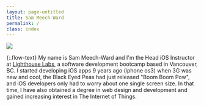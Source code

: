 ```yaml
---
layout: page-untitled
title: Sam Meech-Ward
permalink: /
class: index
---
```


<p class="center profile-image-container"><img class="profile-image circle z-depth-3" src="{{ "/assets/images/me.jpg" | relative_url }}" /></p>

{:.flow-text}
My name is Sam Meech-Ward and I'm the Head iOS Instructor at [Lighthouse Labs](http://lighthouselabs.ca/), a software development bootcamp based in Vancouver, BC. I started developing iOS apps 9 years ago (iphone os3) when 3G was new and cool, the	Black Eyed Peas had just released "Boom Boom Pow", and iOS developers only had to worry about one single screen size. In that time, I have also obtained a degree in web design and development and gained increasing interest in The Internet of Things.
